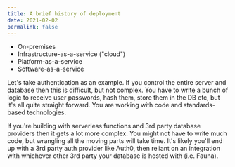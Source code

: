 ```yaml
---
title: A brief history of deployment
date: 2021-02-02
permalink: false
---
```


- On-premises
- Infrastructure-as-a-service ("cloud")
- Platform-as-a-service
- Software-as-a-service

Let's take authentication as an example. If you control the entire server and database then this is difficult, but not complex. You have to write a bunch of logic to receive user passwords, hash them, store them in the DB etc, but it's all quite straight forward. You are working with code and standards-based technologies.

If you're building with serverless functions and 3rd party database providers then it gets a lot more complex. You might not have to write much code, but wrangling all the moving parts will take time. It's likely you'll end up with a 3rd party auth provider like Auth0, then reliant on an integration with whichever other 3rd party your database is hosted with (i.e. Fauna).
